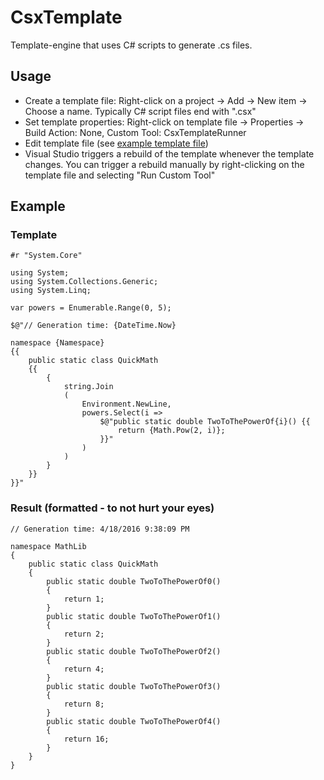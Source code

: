 # CsxTemplate
Template-engine that uses C# scripts to generate .cs files.

## Usage

* Create a template file: Right-click on a project -> Add -> New item -> Choose a name. Typically C# script files end with ".csx"
* Set template properties: Right-click on template file -> Properties -> Build Action: None, Custom Tool: CsxTemplateRunner
* Edit template file (see [example template file](#template))
* Visual Studio triggers a rebuild of the template whenever the template changes. You can trigger a rebuild manually by right-clicking on the template file and selecting "Run Custom Tool"

## Example
### Template
```
#r "System.Core"

using System;
using System.Collections.Generic;
using System.Linq;

var powers = Enumerable.Range(0, 5);

$@"// Generation time: {DateTime.Now}

namespace {Namespace}
{{
    public static class QuickMath
    {{
        {
            string.Join
            (
                Environment.NewLine,
                powers.Select(i =>
                    $@"public static double TwoToThePowerOf{i}() {{
                        return {Math.Pow(2, i)};
                    }}"
                )
            )
        }
    }}
}}"
```
### Result (formatted - to not hurt your eyes)
```
// Generation time: 4/18/2016 9:38:09 PM

namespace MathLib
{
    public static class QuickMath
    {
        public static double TwoToThePowerOf0()
        {
            return 1;
        }
        public static double TwoToThePowerOf1()
        {
            return 2;
        }
        public static double TwoToThePowerOf2()
        {
            return 4;
        }
        public static double TwoToThePowerOf3()
        {
            return 8;
        }
        public static double TwoToThePowerOf4()
        {
            return 16;
        }
    }
}
```
## 
